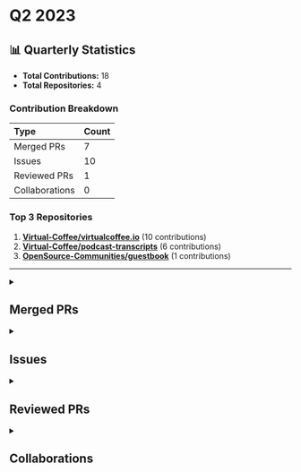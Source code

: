 # Q2 2023

## 📊 Quarterly Statistics

* **Total Contributions:** 18
* **Total Repositories:** 4

### Contribution Breakdown

| Type | Count |
| :--- | :--- |
| Merged PRs | 7 |
| Issues | 10 |
| Reviewed PRs | 1 |
| Collaborations | 0 |

### Top 3 Repositories

1. [**Virtual-Coffee/virtualcoffee.io**](https://github.com/Virtual-Coffee/virtualcoffee.io) (10 contributions)
2. [**Virtual-Coffee/podcast-transcripts**](https://github.com/Virtual-Coffee/podcast-transcripts) (6 contributions)
3. [**OpenSource-Communities/guestbook**](https://github.com/OpenSource-Communities/guestbook) (1 contributions)

---

<details>
  <summary><h2>Merged PRs</h2></summary>
<table style='width:100%; table-layout:fixed; margin-top:0;'>
  <thead>
    <tr>
      <th style='width:5%;'>No.</th>
      <th style='width:20%;'>Project Name</th>
      <th style='width:20%;'>Title</th>
      <th style='width:35%;'>Description</th>
      <th style='width:20%;'>Date</th>
    </tr>
  </thead>
  <tbody>
      <tr>
        <td>1.</td>
        <td>Virtual-Coffee/podcast-transcripts</td>
        <td><a href='https://github.com/Virtual-Coffee/podcast-transcripts/pull/102'>Update Transciptions Guidelines</a></td>
        <td>## Link Issue<br><br>Closes #101 <br><br>## Descriptions<br><br>In the `transcriptions-guidelines.md`:<br><br>- Added a Table of Content to help with navigation inside the docs.<br>- Grouping the important things of transcribing.<br>- Updated double dash and em dash rules to follow common rules.<br>- Updated examples.<br>- Updated wordings.<br>- Fixed formats. </td>
        <td>2023-06-27</td>
      </tr>
      <tr>
        <td>2.</td>
        <td>Virtual-Coffee/podcast-transcripts</td>
        <td><a href='https://github.com/Virtual-Coffee/podcast-transcripts/pull/99'>Add CONTRIBUTING.md</a></td>
        <td>## Link Issue<br><br>Closes #96 </td>
        <td>2023-06-26</td>
      </tr>
      <tr>
        <td>3.</td>
        <td>Virtual-Coffee/virtualcoffee.io</td>
        <td><a href='https://github.com/Virtual-Coffee/virtualcoffee.io/pull/915'>Add June 2023 newsletter</a></td>
        <td>## Linked Issue<br><br>Closes #914 <br><br>&lt;!--<br><br>If you have a pull request related to a current issue please link to that issue number.<br><br>That issue can be linked to the pull request by using the side panel in the Github UI or using the `#` symbol followed by the number of the associated issue.<br><br>To link a pull request to an issue to show that a fix is in progress and to automatically close the issue when someone merges the pull request, type the keyword &quot;Closes&quot; followed by a reference to the issue. For example, Closes #404 or Closes Virtual-Coffee/virtualcoffee.io/issues/404.<br><br>--&gt;<br><br>## Description<br><br>- Add June 2023 newsletter<br>- Update `newsletters.ts`<br>- Minor fix in May 2023 newsletter<br><br>&lt;!--<br><br>A pull request description describes what constitutes the Pull Request and what changes you have made to the code.<br><br>It explains what you&#39;ve done, including any code changes, configuration changes, migrations included, new APIs introduced, changes made to old APIs, any new workers/crons introduced in the system, copy changes, and so on. You get the gist.<br><br>A good description informs everyone that is reaading it of the purpose of the pull request. This helps not just the current maintainers but anyone reading it now or in the future to understand your intent.<br><br>If the request is not complete but you want feedback use  Draft Pull Request option of the Pull request dropdown menu.<br><br>@mention individuals that you want to review the PR, and mention why. (“ @username I want to know what you think of this code.”)<br><br>--&gt;<br><br>## Methodology<br><br>&lt;!--<br><br>This section explains why the above changes explained were done.<br><br>Sometimes a developer feels that it&#39;s okay to write &quot;Business/Product requirement&quot; in the description. That&#39;s fine, but doing so defeats the purpose of this section.<br><br>If there is a better explanation as to why the changes were suggested, it&#39;s always good to attach a document reference link for that information.<br><br>A good &quot;Why&quot; section should explain the reasoning behind any changes.<br><br>--&gt;<br><br>## Code of Conduct<br><br>&gt; By submitting this pull request, you agree to follow our [Code of Conduct](https://virtualcoffee.io/code-of-conduct/)<br></td>
        <td>2023-06-07</td>
      </tr>
      <tr>
        <td>4.</td>
        <td>OpenSource-Communities/guestbook</td>
        <td><a href='https://github.com/OpenSource-Communities/guestbook/pull/13'>docs: add @adiati98 as a contributor</a></td>
        <td>&lt;!--<br>  For Work In Progress Pull Requests, please use the Draft PR feature,<br>  see https://github.blog/2019-02-14-introducing-draft-pull-requests/ for further details.<br>  <br>  For a timely review/response, please avoid force-pushing additional<br>  commits if your PR already received reviews or comments.<br>  <br>  Before submitting a Pull Request, please ensure you&#39;ve done the following:<br>  - 📖 Read the Open Sauced Contributing Guide: https://github.com/open-sauced/open-sauced/blob/HEAD/CONTRIBUTING.md#create-a-pull-request.<br>  - 📖 Read the Open Sauced Code of Conduct: https://github.com/open-sauced/open-sauced/blob/HEAD/CODE_OF_CONDUCT.md.<br>  - 👷‍♀️ Create small PRs. In most cases, this will be possible.<br>  - ✅ Provide tests for your changes.<br>  - 📝 Use descriptive commit messages.<br>  - 📗 Update any related documentation and include any relevant screenshots.<br>--&gt;<br><br>## What type of PR is this? (check all applicable)<br><br>- [ ] 🍕 Feature<br>- [ ] 🐛 Bug Fix<br>- [ x ] 📝 Documentation Update<br>- [ ] 🎨 Style<br>- [ ] 🧑‍💻 Code Refactor<br>- [ ] 🔥 Performance Improvements<br>- [ ] ✅ Test<br>- [ ] 🤖 Build<br>- [ ] 🔁 CI<br>- [ ] 📦 Chore (Release)<br>- [ ] ⏩ Revert<br><br>## Description<br><br>Add adiati98 as a contributor<br><br>&lt;!-- <br>Please do not leave this blank <br>This PR [adds/removes/fixes/replaces] the [feature/bug/etc]. <br>--&gt;<br><br>## Related Tickets & Documents<br>&lt;!-- <br>Please use this format link issue numbers: Fixes #123<br>https://docs.github.com/en/free-pro-team@latest/github/managing-your-work-on-github/linking-a-pull-request-to-an-issue#linking-a-pull-request-to-an-issue-using-a-keyword <br>--&gt;<br><br>## Mobile & Desktop Screenshots/Recordings<br><br>&lt;!-- Visual changes require screenshots --&gt;<br><br><br>## Added tests?<br><br>- [ ] 👍 yes<br>- [ ] 🙅 no, because they aren&#39;t needed<br>- [ ] 🙋 no, because I need help<br><br>## Added to documentation?<br><br>- [ ] 📜 README.md<br>- [ ] 📓 docs.opensauced.pizza<br>- [ ] 🍕 dev.to/opensauced<br>- [ ] 📕 storybook<br>- [ ] 🙅 no documentation needed<br><br>## [optional] Are there any post-deployment tasks we need to perform?<br><br><br><br>## [optional] What gif best describes this PR or how it makes you feel?<br><br><br><br>&lt;!-- note: PRs with deleted sections will be marked invalid --&gt;<br><br></td>
        <td>2023-05-26</td>
      </tr>
      <tr>
        <td>5.</td>
        <td>Virtual-Coffee/virtualcoffee.io</td>
        <td><a href='https://github.com/Virtual-Coffee/virtualcoffee.io/pull/895'>Reorganize Virtual Coffee Resources</a></td>
        <td>## Linked Issue<br><br>- Closes #880 <br>- Closes #881  <br><br>&lt;!--<br><br>If you have a pull request related to a current issue please link to that issue number.<br><br>That issue can be linked to the pull request by using the side panel in the Github UI or using the `#` symbol followed by the number of the associated issue.<br><br>To link a pull request to an issue to show that a fix is in progress and to automatically close the issue when someone merges the pull request, type the keyword &quot;Closes&quot; followed by a reference to the issue. For example, Closes #404 or Closes Virtual-Coffee/virtualcoffee.io/issues/404.<br><br>--&gt;<br><br>## Deploy Preview:<br><br>https://deploy-preview-895--virtual-coffee-io.netlify.app/resources<br><br>## Description<br><br>The purpose of reorganizing is so our members can easily read and find things on our resources.<br>Things that are done here:<br><br>- Pulled out sections in &quot;Guide To VC&quot; and put them on their pages.<br>- Moved &quot;Slack Channels Guide&quot; to &quot;Guides To Virtual Coffee&quot;.<br>- Moved &quot;Lunch & Learns&quot; from &quot;Get involved&quot; to &quot;Guides To Virtual Coffee&quot;.<br>- Created a file called &quot;neurodiverse.mdx&quot; under &quot;Developer Health&quot;.<br><br>- Created a folder called &quot;Developer Resources&quot; under &quot;Resources&quot;. Live in this folder:<br>  - Developer Tips<br>    - Asking coding questions<br>  - Open Source<br>    - About open source<br>    - Git 101<br>    - Contributor guide<br>    - Maintainer guide<br>  - Developer Health<br>    - Burnout<br>    - Neurodiverse<br>- Renamed &quot;Virtual Coffee&quot; folder to &quot;Virtual Coffee Handbook&quot;. Live in this folder: <br>  - Join Virtual Coffee<br>    - Faq<br>  - Guides To Virtual Coffee<br>    - Code of Conduct<br>    - What to expect in Virtual Coffee<br>    - Slack channels guide<br>    - Coffee Table groups<br>    - Monthly challenges<br>    - Lunch & Learns<br>    - Lightning Talk<br>    - Hacktoberfest Initiative<br>    - Giving back to the community<br>    - Keeping up with Virtual Coffee<br>    - Glossary<br>  - Get Involved<br>    - Paths to leadership<br>    - Leading Coffee Table groups<br>- Updated the content accross pages.<br>- Fixed format accross pages for consistency.<br>- Fixed and added links in forms.<br><br>&lt;!--<br><br>A pull request description describes what constitutes the Pull Request and what changes you have made to the code.<br><br>It explains what you&#39;ve done, including any code changes, configuration changes, migrations included, new APIs introduced, changes made to old APIs, any new workers/crons introduced in the system, copy changes, and so on. You get the gist.<br><br>A good description informs everyone that is reaading it of the purpose of the pull request. This helps not just the current maintainers but anyone reading it now or in the future to understand your intent.<br><br>If the request is not complete but you want feedback use  Draft Pull Request option of the Pull request dropdown menu.<br><br>@mention individuals that you want to review the PR, and mention why. (“ @username I want to know what you think of this code.”)<br><br>--&gt;<br><br>## Methodology<br><br>&lt;!--<br><br>This section explains why the above changes explained were done.<br><br>Sometimes a developer feels that it&#39;s okay to write &quot;Business/Product requirement&quot; in the description. That&#39;s fine, but doing so defeats the purpose of this section.<br><br>If there is a better explanation as to why the changes were suggested, it&#39;s always good to attach a document reference link for that information.<br><br>A good &quot;Why&quot; section should explain the reasoning behind any changes.<br><br>--&gt;<br><br>## Code of Conduct<br><br>&gt; By submitting this pull request, you agree to follow our [Code of Conduct](https://virtualcoffee.io/code-of-conduct/)<br></td>
        <td>2023-05-25</td>
      </tr>
      <tr>
        <td>6.</td>
        <td>Virtual-Coffee/virtualcoffee.io</td>
        <td><a href='https://github.com/Virtual-Coffee/virtualcoffee.io/pull/875'>Add May 2023 newsletter</a></td>
        <td>## Linked Issue<br><br>Closes #874 <br><br>&lt;!--<br><br>If you have a pull request related to a current issue please link to that issue number.<br><br>That issue can be linked to the pull request by using the side panel in the Github UI or using the `#` symbol followed by the number of the associated issue.<br><br>To link a pull request to an issue to show that a fix is in progress and to automatically close the issue when someone merges the pull request, type the keyword &quot;Closes&quot; followed by a reference to the issue. For example, Closes #404 or Closes Virtual-Coffee/virtualcoffee.io/issues/404.<br><br>--&gt;<br><br>## Description<br><br>- Add May 2023 newsletter<br>- Update `newsletters.ts`<br><br>&lt;!--<br><br>A pull request description describes what constitutes the Pull Request and what changes you have made to the code.<br><br>It explains what you&#39;ve done, including any code changes, configuration changes, migrations included, new APIs introduced, changes made to old APIs, any new workers/crons introduced in the system, copy changes, and so on. You get the gist.<br><br>A good description informs everyone that is reaading it of the purpose of the pull request. This helps not just the current maintainers but anyone reading it now or in the future to understand your intent.<br><br>If the request is not complete but you want feedback use  Draft Pull Request option of the Pull request dropdown menu.<br><br>@mention individuals that you want to review the PR, and mention why. (“ @username I want to know what you think of this code.”)<br><br>--&gt;<br><br>## Methodology<br><br>&lt;!--<br><br>This section explains why the above changes explained were done.<br><br>Sometimes a developer feels that it&#39;s okay to write &quot;Business/Product requirement&quot; in the description. That&#39;s fine, but doing so defeats the purpose of this section.<br><br>If there is a better explanation as to why the changes were suggested, it&#39;s always good to attach a document reference link for that information.<br><br>A good &quot;Why&quot; section should explain the reasoning behind any changes.<br><br>--&gt;<br><br>## Code of Conduct<br><br>&gt; By submitting this pull request, you agree to follow our [Code of Conduct](https://virtualcoffee.io/code-of-conduct/)<br></td>
        <td>2023-05-03</td>
      </tr>
      <tr>
        <td>7.</td>
        <td>Virtual-Coffee/virtualcoffee.io</td>
        <td><a href='https://github.com/Virtual-Coffee/virtualcoffee.io/pull/845'>Add April 2023 newsletter</a></td>
        <td>## Linked Issue<br><br>Closes #843  <br><br>&lt;!--<br><br>If you have a pull request related to a current issue please link to that issue number.<br><br>That issue can be linked to the pull request by using the side panel in the Github UI or using the `#` symbol followed by the number of the associated issue.<br><br>To link a pull request to an issue to show that a fix is in progress and to automatically close the issue when someone merges the pull request, type the keyword &quot;Closes&quot; followed by a reference to the issue. For example, Closes #404 or Closes Virtual-Coffee/virtualcoffee.io/issues/404.<br><br>--&gt;<br><br>## Description<br><br>- Add April 2023 newsletter<br>- Update `newsletters.ts`<br><br>&lt;!--<br><br>A pull request description describes what constitutes the Pull Request and what changes you have made to the code.<br><br>It explains what you&#39;ve done, including any code changes, configuration changes, migrations included, new APIs introduced, changes made to old APIs, any new workers/crons introduced in the system, copy changes, and so on. You get the gist.<br><br>A good description informs everyone that is reaading it of the purpose of the pull request. This helps not just the current maintainers but anyone reading it now or in the future to understand your intent.<br><br>If the request is not complete but you want feedback use  Draft Pull Request option of the Pull request dropdown menu.<br><br>@mention individuals that you want to review the PR, and mention why. (“ @username I want to know what you think of this code.”)<br><br>--&gt;<br><br>## Methodology<br><br>&lt;!--<br><br>This section explains why the above changes explained were done.<br><br>Sometimes a developer feels that it&#39;s okay to write &quot;Business/Product requirement&quot; in the description. That&#39;s fine, but doing so defeats the purpose of this section.<br><br>If there is a better explanation as to why the changes were suggested, it&#39;s always good to attach a document reference link for that information.<br><br>A good &quot;Why&quot; section should explain the reasoning behind any changes.<br><br>--&gt;<br><br>## Code of Conduct<br><br>&gt; By submitting this pull request, you agree to follow our [Code of Conduct](https://virtualcoffee.io/code-of-conduct/)<br></td>
        <td>2023-04-04</td>
      </tr>
  </tbody>
</table>
</details>

<details>
  <summary><h2>Issues</h2></summary>
<table style='width:100%; table-layout:fixed; margin-top:0;'>
  <thead>
    <tr>
      <th style='width:5%;'>No.</th>
      <th style='width:20%;'>Project Name</th>
      <th style='width:20%;'>Title</th>
      <th style='width:35%;'>Description</th>
      <th style='width:20%;'>Date</th>
    </tr>
  </thead>
  <tbody>
      <tr>
        <td>1.</td>
        <td>Virtual-Coffee/virtualcoffee.io</td>
        <td><a href='https://github.com/Virtual-Coffee/virtualcoffee.io/issues/924'>Font Responsiveness in Smaller Screen</a></td>
        <td>### Is there an existing issue for this?<br><br>- [X] I have searched the existing issues<br><br>### What happened?<br><br>## Description<br><br>- Some pages have horizontal scroll in mobile phone (smaller screen). It happens because of the `&lt;h2&gt;` font size. Please screen record attached.<br><br>https://github.com/Virtual-Coffee/virtualcoffee.io/assets/45172775/eb3589b4-bdb0-4754-b8e1-8f187f2421f2<br><br>- The font size of `&lt;h1&gt;` looks much smaller than `&lt;h2&gt;`.<br>- **This one is a friendly suggestion**: It would be nice to have top margin/padding for `&lt;h1&gt;`  to seperate it from the hero image.<br><br>  Please see screenshots attached for two points above:<br><br>`&lt;h1&gt;` <br><br>  ![h1](https://github.com/Virtual-Coffee/virtualcoffee.io/assets/45172775/95af43b1-6a56-4002-99ff-868fdb0248c1)<br><br> `&lt;h2&gt;`<br><br>  ![h2](https://github.com/Virtual-Coffee/virtualcoffee.io/assets/45172775/6f7bd891-bdba-4674-9889-589420f40380)<br><br><br><br><br><br><br>### Steps To Reproduce<br><br>1. Open [Burnout page on VC website](https://virtualcoffee.io/resources/developer-health/burnout) on mobile phone.<br>2. Now you can see that there&#39;s a horizontal scroll on the page, and the `&lt;h2&gt;` font looks bigger than the `&lt;h1&gt;`.<br><br>### What browsers are you seeing the problem on?<br><br>Chrome<br><br>### Environment<br><br>```markdown<br>- OS: Android 13<br>```<br><br><br>### Anything else?<br><br>_No response_<br><br>### Code of Conduct<br><br>- [X] I&#39;ve read the Code of Conduct and understand my responsibilities as a member of the Virtual Coffee community</td>
        <td>2023-06-29</td>
      </tr>
      <tr>
        <td>2.</td>
        <td>Virtual-Coffee/podcast-transcripts</td>
        <td><a href='https://github.com/Virtual-Coffee/podcast-transcripts/issues/101'>Update Transcriptions Guidelines</a></td>
        <td>After reviewing the Transcriptions Guidelines, I propose to:<br><br>- Add a `Table of Contents` to navigate the docs easier.<br>- Update some rules, particularly double dash and em dash, to follow common rules.<br>- Fix some typos.</td>
        <td>2023-06-26</td>
      </tr>
      <tr>
        <td>3.</td>
        <td>Virtual-Coffee/podcast-transcripts</td>
        <td><a href='https://github.com/Virtual-Coffee/podcast-transcripts/issues/98'>Add License</a></td>
        <td>As this repo is an open source, we need a license for this repo.<br><br>I have been looking around for transcriptions-related linceses, and found that [se-unlocked podcast](https://github.com/mgreiler/se-unlocked) is using [Creative Commons Attribution Share Alike 4.0 International](https://choosealicense.com/licenses/cc-by-sa-4.0/) as their license for their transcripts repo.<br><br>So, we might as well using this license for our podcast-transcripts repo.</td>
        <td>2023-06-26</td>
      </tr>
      <tr>
        <td>4.</td>
        <td>Virtual-Coffee/podcast-transcripts</td>
        <td><a href='https://github.com/Virtual-Coffee/podcast-transcripts/issues/97'>Add CODE_OF_CONDUCT.md</a></td>
        <td>This repo doesn&#39;t have `CODE_OF_CONDUCT.md` file and we might want to create one.<br>We can use the same content as in [virtualcoffee.io repo](https://github.com/Virtual-Coffee/virtualcoffee.io/blob/main/CODE_OF_CONDUCT.md). </td>
        <td>2023-06-26</td>
      </tr>
      <tr>
        <td>5.</td>
        <td>Virtual-Coffee/podcast-transcripts</td>
        <td><a href='https://github.com/Virtual-Coffee/podcast-transcripts/issues/96'>Add CONTRIBUTING.md</a></td>
        <td>This repo doesn&#39;t have `CONTRIBUTING.md` file.<br>We might need  to create the file as the guide for people to contribute to our repo.<br>We can adapt the [CONTRIBUTING.md from virtualcoffee.io repo](https://github.com/Virtual-Coffee/virtualcoffee.io/blob/main/CONTRIBUTING.md) to create one. </td>
        <td>2023-06-26</td>
      </tr>
      <tr>
        <td>6.</td>
        <td>Virtual-Coffee/virtualcoffee.io</td>
        <td><a href='https://github.com/Virtual-Coffee/virtualcoffee.io/issues/914'>Add June 2023 newsletter to the website</a></td>
        <td>## Issue Context<br><br>Every month, we try to get the newsletter up on the site within a week of emailing it. Currently, we&#39;re moving them over &quot;by hand.&quot;<br><br>## Steps to update<br><br>In the code base, navigate to `app &gt; routes &gt; newsletter &gt; issues` and create a new file `2023-06.jsx`.<br>You can look at the existing newsletters ( `app &gt; routes &gt; newsletter &gt; issues`) as a template.<br><br>Make sure to add it to the index by following the steps in [Newsletters section in our README](https://github.com/Virtual-Coffee/virtualcoffee.io#newsletters) and update the content accordingly based on our email newsletter.<br><br>If you have questions, please let us know. We&#39;re up for pairing if anyone wants to walk through this!</td>
        <td>2023-06-07</td>
      </tr>
      <tr>
        <td>7.</td>
        <td>Virtual-Coffee/virtualcoffee.io</td>
        <td><a href='https://github.com/Virtual-Coffee/virtualcoffee.io/issues/904'>Our Members page on the website breakdown</a></td>
        <td>### Is there an existing issue for this?<br><br>- [X] I have searched the existing issues<br><br>### What happened?<br><br>When we go to &quot;Our Members&quot; page on the website, it gives application error warning as picture attached.<br><br>![app-error](https://github.com/Virtual-Coffee/virtualcoffee.io/assets/45172775/1ae1c993-24e8-4b95-9d1b-8b44cbdc396d)<br><br><br>### Steps To Reproduce<br><br>1. Go to our website<br>2. Open the [Our Members](https://virtualcoffee.io/members) page.<br><br>### What browsers are you seeing the problem on?<br><br>Chrome<br><br>### Environment<br><br>```markdown<br>- OS: Windows 11<br>```<br><br><br>### Anything else?<br><br>_No response_<br><br>### Code of Conduct<br><br>- [X] I&#39;ve read the Code of Conduct and understand my responsibilities as a member of the Virtual Coffee community</td>
        <td>2023-06-02</td>
      </tr>
      <tr>
        <td>8.</td>
        <td>Virtual-Coffee/virtualcoffee.io</td>
        <td><a href='https://github.com/Virtual-Coffee/virtualcoffee.io/issues/881'>Update VC Slack Channel Guide on website</a></td>
        <td>### Is there an existing issue for this?<br><br>- [X] I have searched the existing issues<br><br>### Type of Change<br><br>Edit/Clarification on existing content<br><br>### URL of existing page<br><br>https://virtualcoffee.io/resources/virtual-coffee/slack-channel-guide<br><br>### Context for content change<br><br>We need to update this page because we have some renamed and new channels on Slack. <br><br>### Proposed solution<br><br>_No response_<br><br>### Resources that can help<br><br>_No response_<br><br>### Collaborators<br><br>_No response_<br><br>### Code of Conduct<br><br>- [X] I&#39;ve read the Code of Conduct and understand my responsibilities as a member of the Virtual Coffee community</td>
        <td>2023-05-11</td>
      </tr>
      <tr>
        <td>9.</td>
        <td>Virtual-Coffee/virtualcoffee.io</td>
        <td><a href='https://github.com/Virtual-Coffee/virtualcoffee.io/issues/874'>Add May 2023 newsletter to the website</a></td>
        <td>## Issue Context<br><br>Every month, we try to get the newsletter up on the site within a week of emailing it. Currently, we&#39;re moving them over &quot;by hand.&quot;<br><br>## Steps to update<br><br>In the code base, navigate to `app &gt; routes &gt; newsletter &gt; issues` and create a new file `2023-05.jsx`.<br>You can look at the existing newsletters ( `app &gt; routes &gt; newsletter &gt; issues`) as a template.<br><br>Make sure to add it to the index by following the steps in [Newsletters section in our README](https://github.com/Virtual-Coffee/virtualcoffee.io#newsletters) and update the content accordingly based on our email newsletter.<br><br>If you have questions, please let us know. We&#39;re up for pairing if anyone wants to walk through this!</td>
        <td>2023-05-03</td>
      </tr>
      <tr>
        <td>10.</td>
        <td>Virtual-Coffee/virtualcoffee.io</td>
        <td><a href='https://github.com/Virtual-Coffee/virtualcoffee.io/issues/843'>Add April 2023 newsletter to the website</a></td>
        <td>## Issue Context<br><br>Every month, we try to get the newsletter up on the site within a week of emailing it. Currently, we&#39;re moving them over &quot;by hand.&quot;<br><br>## Steps to update<br><br>In the code base, navigate to `app &gt; routes &gt; newsletter &gt; issues` and create a new file `2023-04.jsx`.<br>You can look at the existing newsletters ( `app &gt; routes &gt; newsletter &gt; issues`) as a template.<br><br>Make sure to add it to the index by following the steps in [Newsletters section in our README](https://github.com/Virtual-Coffee/virtualcoffee.io#newsletters) and update the content accordingly based on our email newsletter.<br><br>If you have questions, please let us know. We&#39;re up for pairing if anyone wants to walk through this!</td>
        <td>2023-04-04</td>
      </tr>
  </tbody>
</table>
</details>

<details>
  <summary><h2>Reviewed PRs</h2></summary>
<table style='width:100%; table-layout:fixed; margin-top:0;'>
  <thead>
    <tr>
      <th style='width:5%;'>No.</th>
      <th style='width:20%;'>Project Name</th>
      <th style='width:20%;'>Title</th>
      <th style='width:35%;'>Description</th>
      <th style='width:20%;'>Date</th>
    </tr>
  </thead>
  <tbody>
      <tr>
        <td>1.</td>
        <td>the-collab-lab/tcl-58-smart-shopping-list</td>
        <td><a href='https://github.com/the-collab-lab/tcl-58-smart-shopping-list/pull/31'>Make website look professional</a></td>
        <td>## Description<br><br>This code changes the look and feel of the website using colors to make it vibrant while keeping accessibility in mind. The `addItem` page and `list` page design were both updated to match the [design](https://www.figma.com/file/yzPW0isuZPX0uwuv9nZu1r/TCL-58%3A-Smart-Shopping-List?type=design&node-id=0-1&t=cVgPFV83woLoomvI-0)<br><br>## Related Issue<br><br>closes #13<br><br>## Acceptance Criteria<br><br>- [x] The `addItem` page renders the apporpriate styles<br>   - [ ] The radio buttons should have an active state to indicate selected option<br>- [x] The `list` page shows the appropriate styling if list is empty <br><br>## Type of Changes<br><br>|     | Type                       |<br>| --- | -------------------------- |<br>|     | :bug: Bug fix              |<br>| ✓   | :sparkles: New feature     |<br>|     | :hammer: Refactoring       |<br>|     | :100: Add tests            |<br>|     | :link: Update dependencies |<br>|     | :scroll: Docs              |<br><br>## Updates<br><br>### Before<br>![Old Add Item](https://github.com/the-collab-lab/tcl-58-smart-shopping-list/assets/54668802/e2eb466a-f793-4faf-9cfb-aafdfcccad08)<br><br>![No Item in List](https://github.com/the-collab-lab/tcl-58-smart-shopping-list/assets/54668802/ad5bf8f9-6ad4-474d-9e8c-ef49fa4f3bf9)<br><br>### After<br>![Add Item](https://github.com/the-collab-lab/tcl-58-smart-shopping-list/assets/54668802/f9f0ef2f-786e-4166-b74e-efb9a18c41f7)<br><br>![No items in list](https://github.com/the-collab-lab/tcl-58-smart-shopping-list/assets/54668802/2a3c4e44-7022-4c2f-8386-e2e2e8b59cd2)<br><br></td>
        <td>2023-05-27</td>
      </tr>
  </tbody>
</table>
</details>

<details>
  <summary><h2>Collaborations</h2></summary>
No contribution in this quarter.
</details>

